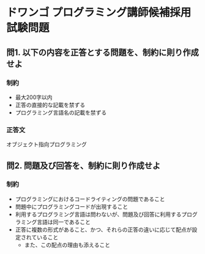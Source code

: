 # ドワンゴ プログラミング講師候補採用試験問題

## 問1. 以下の内容を正答とする問題を、制約に則り作成せよ

### 制約

- 最大200字以内
- 正答の直接的な記載を禁ずる
- プログラミング言語名の記載を禁ずる

### 正答文

オブジェクト指向プログラミング

## 問2. 問題及び回答を、制約に則り作成せよ

### 制約

- プログラミングにおけるコードライティングの問題であること
- 問題中にプログラミングコードが出現すること
- 利用するプログラミング言語は問わないが、問題及び回答に利用するプログラミング言語は同一であること
- 正答に複数の形式があること、かつ、それらの正答の違いに応じて配点が設定されていること
    - また、この配点の理由も添えること
